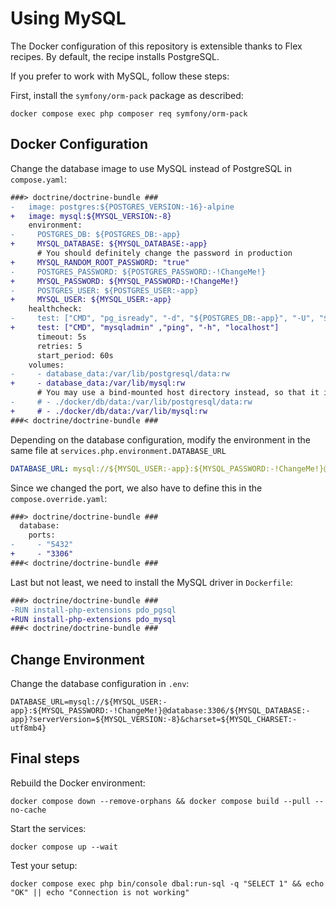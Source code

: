 # Using MySQL

The Docker configuration of this repository is extensible thanks to Flex recipes.
By default, the recipe installs PostgreSQL.

If you prefer to work with MySQL, follow these steps:

First, install the `symfony/orm-pack` package as described:

```console
docker compose exec php composer req symfony/orm-pack
```

## Docker Configuration

Change the database image to use MySQL instead of PostgreSQL in `compose.yaml`:

<!-- markdownlint-disable MD013 -->

```diff
###> doctrine/doctrine-bundle ###
-   image: postgres:${POSTGRES_VERSION:-16}-alpine
+   image: mysql:${MYSQL_VERSION:-8}
    environment:
-     POSTGRES_DB: ${POSTGRES_DB:-app}
+     MYSQL_DATABASE: ${MYSQL_DATABASE:-app}
      # You should definitely change the password in production
+     MYSQL_RANDOM_ROOT_PASSWORD: "true"
-     POSTGRES_PASSWORD: ${POSTGRES_PASSWORD:-!ChangeMe!}
+     MYSQL_PASSWORD: ${MYSQL_PASSWORD:-!ChangeMe!}
-     POSTGRES_USER: ${POSTGRES_USER:-app}
+     MYSQL_USER: ${MYSQL_USER:-app}
    healthcheck:
-     test: ["CMD", "pg_isready", "-d", "${POSTGRES_DB:-app}", "-U", "${POSTGRES_USER:-app}"]
+     test: ["CMD", "mysqladmin" ,"ping", "-h", "localhost"]
      timeout: 5s
      retries: 5
      start_period: 60s
    volumes:
-     - database_data:/var/lib/postgresql/data:rw
+     - database_data:/var/lib/mysql:rw
      # You may use a bind-mounted host directory instead, so that it is harder to accidentally remove the volume and lose all your data!
-     # - ./docker/db/data:/var/lib/postgresql/data:rw
+     # - ./docker/db/data:/var/lib/mysql:rw
###< doctrine/doctrine-bundle ###
```

<!-- markdownlint-enable MD013 -->

Depending on the database configuration,
modify the environment in the same file at `services.php.environment.DATABASE_URL`

```yaml
DATABASE_URL: mysql://${MYSQL_USER:-app}:${MYSQL_PASSWORD:-!ChangeMe!}@database:3306/${MYSQL_DATABASE:-app}?serverVersion=${MYSQL_VERSION:-8}&charset=${MYSQL_CHARSET:-utf8mb4}
```

Since we changed the port, we also have to define this in the `compose.override.yaml`:

```diff
###> doctrine/doctrine-bundle ###
  database:
    ports:
-     - "5432"
+     - "3306"
###< doctrine/doctrine-bundle ###
```

Last but not least, we need to install the MySQL driver in `Dockerfile`:

```diff
###> doctrine/doctrine-bundle ###
-RUN install-php-extensions pdo_pgsql
+RUN install-php-extensions pdo_mysql
###< doctrine/doctrine-bundle ###
```

## Change Environment

Change the database configuration in `.env`:

```dotenv
DATABASE_URL=mysql://${MYSQL_USER:-app}:${MYSQL_PASSWORD:-!ChangeMe!}@database:3306/${MYSQL_DATABASE:-app}?serverVersion=${MYSQL_VERSION:-8}&charset=${MYSQL_CHARSET:-utf8mb4}
```

## Final steps

Rebuild the Docker environment:

```console
docker compose down --remove-orphans && docker compose build --pull --no-cache
```

Start the services:

```console
docker compose up --wait
```

Test your setup:

<!-- markdownlint-disable MD013 -->

```console
docker compose exec php bin/console dbal:run-sql -q "SELECT 1" && echo "OK" || echo "Connection is not working"
```

<!-- markdownlint-enable MD013 -->

